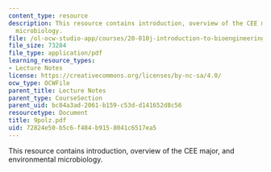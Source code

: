 ```yaml
---
content_type: resource
description: This resource contains introduction, overview of the CEE major, and environmental
  microbiology.
file: /ol-ocw-studio-app/courses/20-010j-introduction-to-bioengineering-be-010j-spring-2006/72824e50b5c6f484b9158041c6517ea5_9polz.pdf
file_size: 73284
file_type: application/pdf
learning_resource_types:
- Lecture Notes
license: https://creativecommons.org/licenses/by-nc-sa/4.0/
ocw_type: OCWFile
parent_title: Lecture Notes
parent_type: CourseSection
parent_uid: bc84a3ad-2061-b159-c53d-d141652d8c56
resourcetype: Document
title: 9polz.pdf
uid: 72824e50-b5c6-f484-b915-8041c6517ea5
---
```

This resource contains introduction, overview of the CEE major, and environmental microbiology.